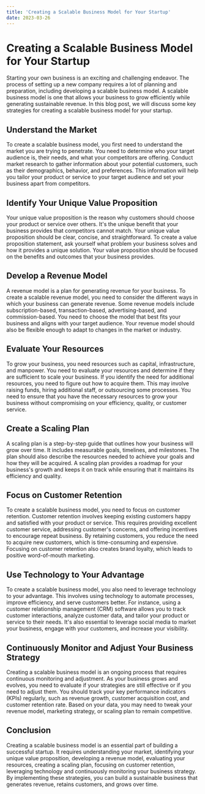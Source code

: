 ```yaml
---
title: 'Creating a Scalable Business Model for Your Startup'
date: 2023-03-26
---
```


# Creating a Scalable Business Model for Your Startup

Starting your own business is an exciting and challenging endeavor. The process of setting up a new company requires a lot of planning and preparation, including developing a scalable business model. A scalable business model is one that allows your business to grow efficiently while generating sustainable revenue. In this blog post, we will discuss some key strategies for creating a scalable business model for your startup.

## Understand the Market

To create a scalable business model, you first need to understand the market you are trying to penetrate. You need to determine who your target audience is, their needs, and what your competitors are offering. Conduct market research to gather information about your potential customers, such as their demographics, behavior, and preferences. This information will help you tailor your product or service to your target audience and set your business apart from competitors.

## Identify Your Unique Value Proposition

Your unique value proposition is the reason why customers should choose your product or service over others. It's the unique benefit that your business provides that competitors cannot match. Your unique value proposition should be clear, concise, and straightforward. To create a value proposition statement, ask yourself what problem your business solves and how it provides a unique solution. Your value proposition should be focused on the benefits and outcomes that your business provides.

## Develop a Revenue Model

A revenue model is a plan for generating revenue for your business. To create a scalable revenue model, you need to consider the different ways in which your business can generate revenue. Some revenue models include subscription-based, transaction-based, advertising-based, and commission-based. You need to choose the model that best fits your business and aligns with your target audience. Your revenue model should also be flexible enough to adapt to changes in the market or industry.

## Evaluate Your Resources

To grow your business, you need resources such as capital, infrastructure, and manpower. You need to evaluate your resources and determine if they are sufficient to scale your business. If you identify the need for additional resources, you need to figure out how to acquire them. This may involve raising funds, hiring additional staff, or outsourcing some processes. You need to ensure that you have the necessary resources to grow your business without compromising on your efficiency, quality, or customer service.

## Create a Scaling Plan

A scaling plan is a step-by-step guide that outlines how your business will grow over time. It includes measurable goals, timelines, and milestones. The plan should also describe the resources needed to achieve your goals and how they will be acquired. A scaling plan provides a roadmap for your business's growth and keeps it on track while ensuring that it maintains its efficiency and quality.

## Focus on Customer Retention

To create a scalable business model, you need to focus on customer retention. Customer retention involves keeping existing customers happy and satisfied with your product or service. This requires providing excellent customer service, addressing customer's concerns, and offering incentives to encourage repeat business. By retaining customers, you reduce the need to acquire new customers, which is time-consuming and expensive. Focusing on customer retention also creates brand loyalty, which leads to positive word-of-mouth marketing.

## Use Technology to Your Advantage

To create a scalable business model, you also need to leverage technology to your advantage. This involves using technology to automate processes, improve efficiency, and serve customers better. For instance, using a customer relationship management (CRM) software allows you to track customer interactions, analyze customer data, and tailor your product or service to their needs. It's also essential to leverage social media to market your business, engage with your customers, and increase your visibility.

## Continuously Monitor and Adjust Your Business Strategy

Creating a scalable business model is an ongoing process that requires continuous monitoring and adjustment. As your business grows and evolves, you need to evaluate if your strategies are still effective or if you need to adjust them. You should track your key performance indicators (KPIs) regularly, such as revenue growth, customer acquisition cost, and customer retention rate. Based on your data, you may need to tweak your revenue model, marketing strategy, or scaling plan to remain competitive.

## Conclusion

Creating a scalable business model is an essential part of building a successful startup. It requires understanding your market, identifying your unique value proposition, developing a revenue model, evaluating your resources, creating a scaling plan, focusing on customer retention, leveraging technology and continuously monitoring your business strategy. By implementing these strategies, you can build a sustainable business that generates revenue, retains customers, and grows over time.
